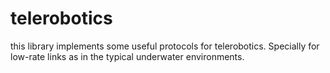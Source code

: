 # telerobotics
this library implements some useful protocols for telerobotics. Specially for low-rate links as in the typical underwater environments.
